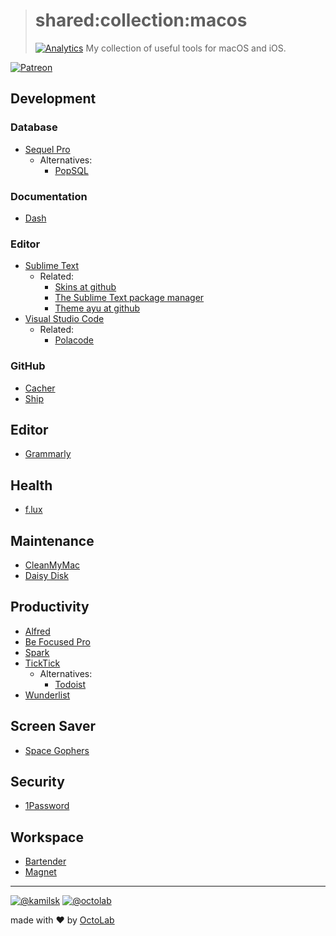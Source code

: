 > # shared:collection:macos
> [![Analytics](https://ga-beacon.appspot.com/UA-109817251-4/shared/collection:apple?pixel)](https://github.com/kamilsk/shared/tree/collection)
> My collection of useful tools for macOS and iOS.

[![Patreon](https://img.shields.io/badge/patreon-donate-orange.svg)](https://www.patreon.com/octolab)

## Development

### Database

- [Sequel Pro](https://www.sequelpro.com/)
  - Alternatives:
    - [PopSQL](https://popsql.io/)

### Documentation

- [Dash](https://kapeli.com/dash)

### Editor

- [Sublime Text](https://www.sublimetext.com/)
  - Related:
    - [Skins at github](https://github.com/deathaxe/sublime-skins)
    - [The Sublime Text package manager](https://packagecontrol.io/)
    - [Theme ayu at github](https://github.com/dempfi/ayu)
- [Visual Studio Code](https://code.visualstudio.com/)
  - Related:
    - [Polacode](https://marketplace.visualstudio.com/items?itemName=pnp.polacode)

### GitHub

- [Cacher](https://www.cacher.io/)
- [Ship](https://www.realartists.com/)

## Editor

- [Grammarly](https://www.grammarly.com/)

## Health

- [f.lux](https://justgetflux.com/)

## Maintenance

- [CleanMyMac](https://macpaw.com/cleanmymac)
- [Daisy Disk](https://daisydiskapp.com/)

## Productivity

- [Alfred](https://www.alfredapp.com/)
- [Be Focused Pro](https://itunes.apple.com/app/be-focused-pro-focus-timer/id961632517)
- [Spark](https://sparkmailapp.com/)
- [TickTick](https://ticktick.com/)
  - Alternatives:
    - [Todoist](https://todoist.com/)
- [Wunderlist](https://www.wunderlist.com/)

## Screen Saver

- [Space Gophers](https://github.com/apiarian/space-gophers)

## Security

- [1Password](https://1password.com/)

## Workspace

- [Bartender](https://www.macbartender.com/)
- [Magnet](http://magnet.crowdcafe.com/)

---

[![@kamilsk](https://img.shields.io/badge/author-%40kamilsk-blue.svg)](https://twitter.com/ikamilsk)
[![@octolab](https://img.shields.io/badge/sponsor-%40octolab-blue.svg)](https://twitter.com/octolab_inc)

made with ❤️ by [OctoLab](https://www.octolab.org/)
